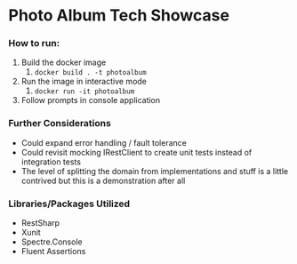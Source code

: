 # Photo Album Tech Showcase

### How to run:
1. Build the docker image
   1. `docker build . -t photoalbum`
2. Run the image in interactive mode
   1. `docker run -it photoalbum`
3. Follow prompts in console application

### Further Considerations
* Could expand error handling / fault tolerance
* Could revisit mocking IRestClient to create unit tests instead of integration tests
* The level of splitting the domain from implementations and stuff is a little contrived but this is a demonstration after all

### Libraries/Packages Utilized
* RestSharp
* Xunit
* Spectre.Console
* Fluent Assertions

